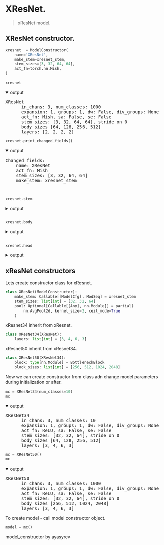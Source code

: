 # XResNet.

> xResNet model.

## XResNet constructor.


```python
xresnet  = ModelConstructor(
    name='XResNet',
    make_stem=xresnet_stem,
    stem_sizes=[3, 32, 64, 64],
    act_fn=torch.nn.Mish,
)
```


```python
xresnet
```
<details open> <summary>output</summary>  
    <pre>XResNet
      in_chans: 3, num_classes: 1000
      expansion: 1, groups: 1, dw: False, div_groups: None
      act_fn: Mish, sa: False, se: False
      stem sizes: [3, 32, 64, 64], stride on 0
      body sizes [64, 128, 256, 512]
      layers: [2, 2, 2, 2]</pre>
</details>




```python
xresnet.print_changed_fields()
```
<details open> <summary>output</summary>  
    <pre>Changed fields:
    name: XResNet
    act_fn: Mish
    stem_sizes: [3, 32, 64, 64]
    make_stem: xresnet_stem
    </pre>
</details>


```python

xresnet.stem
```
<details> <summary>output</summary>  
    </pre>Sequential(
      (conv_0): ConvBnAct(
        (conv): Conv2d(3, 3, kernel_size=(3, 3), stride=(2, 2), padding=(1, 1), bias=False)
        (bn): BatchNorm2d(3, eps=1e-05, momentum=0.1, affine=True, track_running_stats=True)
        (act_fn): Mish(inplace=True)
      )
      (conv_1): ConvBnAct(
        (conv): Conv2d(3, 32, kernel_size=(3, 3), stride=(1, 1), padding=(1, 1), bias=False)
        (bn): BatchNorm2d(32, eps=1e-05, momentum=0.1, affine=True, track_running_stats=True)
        (act_fn): Mish(inplace=True)
      )
      (conv_2): ConvBnAct(
        (conv): Conv2d(32, 64, kernel_size=(3, 3), stride=(1, 1), padding=(1, 1), bias=False)
        (bn): BatchNorm2d(64, eps=1e-05, momentum=0.1, affine=True, track_running_stats=True)
        (act_fn): Mish(inplace=True)
      )
      (conv_3): ConvBnAct(
        (conv): Conv2d(64, 64, kernel_size=(3, 3), stride=(1, 1), padding=(1, 1), bias=False)
        (bn): BatchNorm2d(64, eps=1e-05, momentum=0.1, affine=True, track_running_stats=True)
        (act_fn): Mish(inplace=True)
      )
      (stem_pool): MaxPool2d(kernel_size=3, stride=2, padding=1, dilation=1, ceil_mode=False)
    )</pre>
</details>




```python

xresnet.body
```
<details> <summary>output</summary>  
    </pre>Sequential(
      (l_0): Sequential(
        (bl_0): BasicBlock(
          (convs): Sequential(
            (conv_0): ConvBnAct(
              (conv): Conv2d(64, 64, kernel_size=(3, 3), stride=(1, 1), padding=(1, 1), bias=False)
              (bn): BatchNorm2d(64, eps=1e-05, momentum=0.1, affine=True, track_running_stats=True)
              (act_fn): Mish(inplace=True)
            )
            (conv_1): ConvBnAct(
              (conv): Conv2d(64, 64, kernel_size=(3, 3), stride=(1, 1), padding=(1, 1), bias=False)
              (bn): BatchNorm2d(64, eps=1e-05, momentum=0.1, affine=True, track_running_stats=True)
            )
          )
          (act_fn): Mish(inplace=True)
        )
        (bl_1): BasicBlock(
          (convs): Sequential(
            (conv_0): ConvBnAct(
              (conv): Conv2d(64, 64, kernel_size=(3, 3), stride=(1, 1), padding=(1, 1), bias=False)
              (bn): BatchNorm2d(64, eps=1e-05, momentum=0.1, affine=True, track_running_stats=True)
              (act_fn): Mish(inplace=True)
            )
            (conv_1): ConvBnAct(
              (conv): Conv2d(64, 64, kernel_size=(3, 3), stride=(1, 1), padding=(1, 1), bias=False)
              (bn): BatchNorm2d(64, eps=1e-05, momentum=0.1, affine=True, track_running_stats=True)
            )
          )
          (act_fn): Mish(inplace=True)
        )
      )
      (l_1): Sequential(
        (bl_0): BasicBlock(
          (convs): Sequential(
            (conv_0): ConvBnAct(
              (conv): Conv2d(64, 128, kernel_size=(3, 3), stride=(2, 2), padding=(1, 1), bias=False)
              (bn): BatchNorm2d(128, eps=1e-05, momentum=0.1, affine=True, track_running_stats=True)
              (act_fn): Mish(inplace=True)
            )
            (conv_1): ConvBnAct(
              (conv): Conv2d(128, 128, kernel_size=(3, 3), stride=(1, 1), padding=(1, 1), bias=False)
              (bn): BatchNorm2d(128, eps=1e-05, momentum=0.1, affine=True, track_running_stats=True)
            )
          )
          (id_conv): Sequential(
            (id_conv): ConvBnAct(
              (conv): Conv2d(64, 128, kernel_size=(1, 1), stride=(2, 2), bias=False)
              (bn): BatchNorm2d(128, eps=1e-05, momentum=0.1, affine=True, track_running_stats=True)
            )
          )
          (act_fn): Mish(inplace=True)
        )
        (bl_1): BasicBlock(
          (convs): Sequential(
            (conv_0): ConvBnAct(
              (conv): Conv2d(128, 128, kernel_size=(3, 3), stride=(1, 1), padding=(1, 1), bias=False)
              (bn): BatchNorm2d(128, eps=1e-05, momentum=0.1, affine=True, track_running_stats=True)
              (act_fn): Mish(inplace=True)
            )
            (conv_1): ConvBnAct(
              (conv): Conv2d(128, 128, kernel_size=(3, 3), stride=(1, 1), padding=(1, 1), bias=False)
              (bn): BatchNorm2d(128, eps=1e-05, momentum=0.1, affine=True, track_running_stats=True)
            )
          )
          (act_fn): Mish(inplace=True)
        )
      )
      (l_2): Sequential(
        (bl_0): BasicBlock(
          (convs): Sequential(
            (conv_0): ConvBnAct(
              (conv): Conv2d(128, 256, kernel_size=(3, 3), stride=(2, 2), padding=(1, 1), bias=False)
              (bn): BatchNorm2d(256, eps=1e-05, momentum=0.1, affine=True, track_running_stats=True)
              (act_fn): Mish(inplace=True)
            )
            (conv_1): ConvBnAct(
              (conv): Conv2d(256, 256, kernel_size=(3, 3), stride=(1, 1), padding=(1, 1), bias=False)
              (bn): BatchNorm2d(256, eps=1e-05, momentum=0.1, affine=True, track_running_stats=True)
            )
          )
          (id_conv): Sequential(
            (id_conv): ConvBnAct(
              (conv): Conv2d(128, 256, kernel_size=(1, 1), stride=(2, 2), bias=False)
              (bn): BatchNorm2d(256, eps=1e-05, momentum=0.1, affine=True, track_running_stats=True)
            )
          )
          (act_fn): Mish(inplace=True)
        )
        (bl_1): BasicBlock(
          (convs): Sequential(
            (conv_0): ConvBnAct(
              (conv): Conv2d(256, 256, kernel_size=(3, 3), stride=(1, 1), padding=(1, 1), bias=False)
              (bn): BatchNorm2d(256, eps=1e-05, momentum=0.1, affine=True, track_running_stats=True)
              (act_fn): Mish(inplace=True)
            )
            (conv_1): ConvBnAct(
              (conv): Conv2d(256, 256, kernel_size=(3, 3), stride=(1, 1), padding=(1, 1), bias=False)
              (bn): BatchNorm2d(256, eps=1e-05, momentum=0.1, affine=True, track_running_stats=True)
            )
          )
          (act_fn): Mish(inplace=True)
        )
      )
      (l_3): Sequential(
        (bl_0): BasicBlock(
          (convs): Sequential(
            (conv_0): ConvBnAct(
              (conv): Conv2d(256, 512, kernel_size=(3, 3), stride=(2, 2), padding=(1, 1), bias=False)
              (bn): BatchNorm2d(512, eps=1e-05, momentum=0.1, affine=True, track_running_stats=True)
              (act_fn): Mish(inplace=True)
            )
            (conv_1): ConvBnAct(
              (conv): Conv2d(512, 512, kernel_size=(3, 3), stride=(1, 1), padding=(1, 1), bias=False)
              (bn): BatchNorm2d(512, eps=1e-05, momentum=0.1, affine=True, track_running_stats=True)
            )
          )
          (id_conv): Sequential(
            (id_conv): ConvBnAct(
              (conv): Conv2d(256, 512, kernel_size=(1, 1), stride=(2, 2), bias=False)
              (bn): BatchNorm2d(512, eps=1e-05, momentum=0.1, affine=True, track_running_stats=True)
            )
          )
          (act_fn): Mish(inplace=True)
        )
        (bl_1): BasicBlock(
          (convs): Sequential(
            (conv_0): ConvBnAct(
              (conv): Conv2d(512, 512, kernel_size=(3, 3), stride=(1, 1), padding=(1, 1), bias=False)
              (bn): BatchNorm2d(512, eps=1e-05, momentum=0.1, affine=True, track_running_stats=True)
              (act_fn): Mish(inplace=True)
            )
            (conv_1): ConvBnAct(
              (conv): Conv2d(512, 512, kernel_size=(3, 3), stride=(1, 1), padding=(1, 1), bias=False)
              (bn): BatchNorm2d(512, eps=1e-05, momentum=0.1, affine=True, track_running_stats=True)
            )
          )
          (act_fn): Mish(inplace=True)
        )
      )
    )</pre>
</details>




```python

xresnet.head
```
<details> <summary>output</summary>  
    </pre>Sequential(
      (pool): AdaptiveAvgPool2d(output_size=1)
      (flat): Flatten(start_dim=1, end_dim=-1)
      (fc): Linear(in_features=512, out_features=1000, bias=True)
    )</pre>
</details>



## xResNet constructors

Lets create constructor class for xResnet.


```python
class XResNet(ModelConstructor):
    make_stem: Callable[[ModelCfg], ModSeq] = xresnet_stem
    stem_sizes: list[int] = [32, 32, 64]
    pool: Optional[Callable[[Any], nn.Module]] = partial(
        nn.AvgPool2d, kernel_size=2, ceil_mode=True
    )
```

xResnet34 inherit from xResnet.


```python
class XResNet34(XResNet):
    layers: list[int] = [3, 4, 6, 3]
```

xResnet50 inherit from xResnet34.


```python
class XResNet50(XResNet34):
    block: type[nn.Module] = BottleneckBlock
    block_sizes: list[int] = [256, 512, 1024, 2048]
```

Now we can create constructor from class adn change model parameters during initialization or after.


```python
mc = XResNet34(num_classes=10)
mc
```
<details open> <summary>output</summary>  
    <pre>XResNet34
      in_chans: 3, num_classes: 10
      expansion: 1, groups: 1, dw: False, div_groups: None
      act_fn: ReLU, sa: False, se: False
      stem sizes: [32, 32, 64], stride on 0
      body sizes [64, 128, 256, 512]
      layers: [3, 4, 6, 3]</pre>
</details>




```python
mc = XResNet50()
mc
```
<details open> <summary>output</summary>  
    <pre>XResNet50
      in_chans: 3, num_classes: 1000
      expansion: 1, groups: 1, dw: False, div_groups: None
      act_fn: ReLU, sa: False, se: False
      stem sizes: [32, 32, 64], stride on 0
      body sizes [256, 512, 1024, 2048]
      layers: [3, 4, 6, 3]</pre>
</details>



To create model - call model constructor object.


```python
model = mc()
```

model_constructor
by ayasyrev
